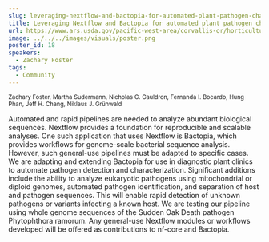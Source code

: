 ```yaml
---
slug: leveraging-nextflow-and-bactopia-for-automated-plant-pathogen-characterization
title: Leveraging Nextflow and Bactopia for automated plant pathogen characterization
url: https://www.ars.usda.gov/pacific-west-area/corvallis-or/horticultural-crops-research-unit/hcru/
image: ../../../images/visuals/poster.png
poster_id: 18
speakers:
  - Zachary Foster
tags:
  - Community
---
```

<div className="mb-8">
  <small className="typo-small">
    Zachary	Foster, Martha Sudermann, Nicholas C. Cauldron, Fernanda I. Bocardo, Hung Phan, Jeff H. Chang, Niklaus J. Grünwald
  </small>
</div>

Automated and rapid pipelines are needed to analyze abundant biological sequences. Nextflow provides a foundation for reproducible and scalable analyses. One such application that uses Nextflow is Bactopia, which provides workflows for genome-scale bacterial sequence analysis. However, such general-use pipelines must be adapted to specific cases. We are adapting and extending Bactopia for use in diagnostic plant clinics to automate pathogen detection and characterization. Significant additions include the ability to analyze eukaryotic pathogens using mitochondrial or diploid genomes, automated pathogen identification, and separation of host and pathogen sequences. This will enable rapid detection of unknown pathogens or variants infecting a known host. We are testing our pipeline using whole genome sequences of the Sudden Oak Death pathogen Phytophthora ramorum. Any general-use Nextflow modules or workflows developed will be offered as contributions to nf-core and Bactopia.
